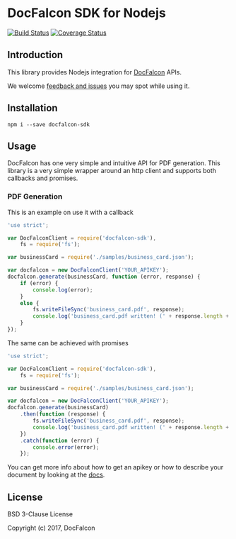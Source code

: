 # DocFalcon SDK for Nodejs

[![Build Status](https://travis-ci.org/docfalcon/docfalcon-sdk-nodejs.svg?branch=master)](https://travis-ci.org/docfalcon/docfalcon-sdk-nodejs)
[![Coverage Status](https://coveralls.io/repos/github/docfalcon/docfalcon-sdk-nodejs/badge.svg?branch=master)](https://coveralls.io/github/docfalcon/docfalcon-sdk-nodejs?branch=master)

## Introduction

This library provides Nodejs integration for [DocFalcon](https://www.docfalcon.com/) APIs.

We welcome [feedback and issues](https://github.com/docfalcon/docfalcon-sdk-nodejs/issues) you may spot while using it. 

## Installation

```
npm i --save docfalcon-sdk
```

## Usage

DocFalcon has one very simple and intuitive API for PDF generation. 
This library is a very simple wrapper around an http client and supports both callbacks and promises.

### PDF Generation

This is an example on use it with a callback

```javascript
'use strict';

var DocFalconClient = require('docfalcon-sdk'),
    fs = require('fs');

var businessCard = require('./samples/business_card.json');

var docfalcon = new DocFalconClient('YOUR_APIKEY');
docfalcon.generate(businessCard, function (error, response) {
    if (error) {
        console.log(error);
    }
    else {
        fs.writeFileSync('business_card.pdf', response);
        console.log('business_card.pdf written! (' + response.length + ' bytes).');
    }
});
```

The same can be achieved with promises
```javascript
'use strict';

var DocFalconClient = require('docfalcon-sdk'),
    fs = require('fs');

var businessCard = require('./samples/business_card.json');

var docfalcon = new DocFalconClient('YOUR_APIKEY');
docfalcon.generate(businessCard)
    .then(function (response) {
        fs.writeFileSync('business_card.pdf', response);
        console.log('business_card.pdf written! (' + response.length + ' bytes).');
    })
    .catch(function (error) {
        console.error(error);
    });

```

You can get more info about how to get an apikey or how to describe your document by looking at the [docs](https://www.docfalcon.com/docs).

## License 
BSD 3-Clause License

Copyright (c) 2017, DocFalcon